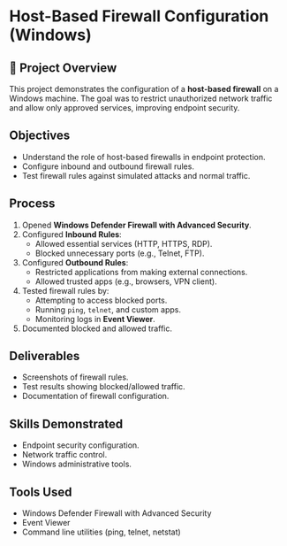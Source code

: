 # Host-Based Firewall Configuration (Windows)

## 🔹 Project Overview
This project demonstrates the configuration of a **host-based firewall** on a Windows machine. The goal was to restrict unauthorized network traffic and allow only approved services, improving endpoint security.

## Objectives
- Understand the role of host-based firewalls in endpoint protection.  
- Configure inbound and outbound firewall rules.  
- Test firewall rules against simulated attacks and normal traffic.  

## Process
1. Opened **Windows Defender Firewall with Advanced Security**.  
2. Configured **Inbound Rules**:  
   - Allowed essential services (HTTP, HTTPS, RDP).  
   - Blocked unnecessary ports (e.g., Telnet, FTP).  
3. Configured **Outbound Rules**:  
   - Restricted applications from making external connections.  
   - Allowed trusted apps (e.g., browsers, VPN client).  
4. Tested firewall rules by:  
   - Attempting to access blocked ports.  
   - Running `ping`, `telnet`, and custom apps.  
   - Monitoring logs in **Event Viewer**.  
5. Documented blocked and allowed traffic.  

## Deliverables
- Screenshots of firewall rules.  
- Test results showing blocked/allowed traffic.  
- Documentation of firewall configuration.  

## Skills Demonstrated
- Endpoint security configuration.  
- Network traffic control.  
- Windows administrative tools.  

## Tools Used
- Windows Defender Firewall with Advanced Security  
- Event Viewer  
- Command line utilities (ping, telnet, netstat)  
